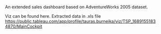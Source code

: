 An extended sales dashboard based on AdventureWorks 2005 dataset.

Viz can be found here.
Extracted data in .xls file
https://public.tableau.com/app/profile/tauras.burneika/viz/TSP_16891551834870/MainCockpit
